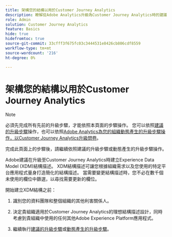 ```yaml
---
title: 架構您的結構以用於Customer Journey Analytics
description: 瞭解從Adobe Analytics升級為Customer Journey Analytics時的建議路徑
role: Admin
solution: Customer Journey Analytics
feature: Basics
hide: true
hidefromtoc: true
source-git-commit: 33cfff3f675fc03c3444531e8426cb806cdf8559
workflow-type: tm+mt
source-wordcount: '216'
ht-degree: 0%

---
```


# 架構您的結構以用於Customer Journey Analytics

>[!NOTE]
> 
>必須先完成所有先前的升級步驟，才能依照本頁面的步驟操作。 您可以依照[建議的升級步驟](/help/getting-started/cja-upgrade/cja-upgrade-recommendations.md#recommended-upgrade-steps-for-most-organizations)操作，也可以依照[Adobe Analytics為您的組織動態產生的升級步驟操作，以Customer Journey Analytics升級問卷](https://gigazelle.github.io/cja-ttv/)。
>
>完成此頁面上的步驟後，請繼續依照建議的升級步驟或動態產生的升級步驟操作。

Adobe建議在升級至Customer Journey Analytics時建立Experience Data Model (XDM)結構描述。 XDM結構描述可讓您根據組織需求以及您使用的特定平台應用程式量身打造簡化的結構描述。 當需要變更結構描述時，您不必在數千個未使用的欄位中篩選，以尋找需要更新的欄位。

開始建立XDM結構之前：

1. 識別您的資料團隊和整個組織的其他利害關係人。

1. 決定貴組織適用於Customer Journey Analytics的理想結構描述設計，同時考慮到貴組織中使用的任何其他Adobe Experience Platform應用程式。

1. 繼續執行[建議的升級步驟](/help/getting-started/cja-upgrade/cja-upgrade-recommendations.md#recommended-upgrade-steps-for-most-organizations)或[動態產生的升級步驟](https://gigazelle.github.io/cja-ttv/)。

